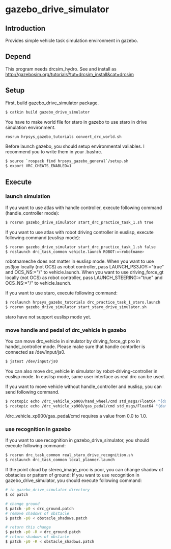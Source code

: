 # gazebo_drive_simulator

## Introduction
Provides simple vehicle task simulation environment in gazebo.

## Depend
This program needs drcsim_hydro.
See and install as http://gazebosim.org/tutorials?tut=drcsim_install&cat=drcsim

## Setup
First, build gazebo_drive_simulator package.
```bash
$ catkin build gazebo_drive_simulator
```

You have to make world file for staro in gazebo to use staro in drive simulation environment.
```bash
rosrun hrpsys_gazebo_tutorials convert_drc_world.sh
```

Before launch gazebo, you should setup environmental valiables.
I recommend you to write them in your .bashrc.
```bash
$ source `rospack find hrpsys_gazebo_general`/setup.sh
$ export VRC_CHEATS_ENABLED=1
```

## Execute
### launch simulation
If you want to use atlas with handle controller, execute following command (handle_controller mode):
```bash
$ rosrun gazebo_drive_simulator start_drc_practice_task_1.sh true
```

If you want to use atlas with robot driving controller in euslisp, execute following command (euslisp mode):
```bash
$ rosrun gazebo_drive_simulator start_drc_practice_task_1.sh false
$ roslaunch drc_task_common vehicle.launch ROBOT:=<robotname>
```
robotnameche does not matter in euslisp mode.
When you want to use ps3joy locally (not OCS) as robot controller, pass LAUNCH_PS3JOY:="true" and OCS_NS:="/" to vehicle.launch.
When you want to use driving_force_gt locally (not OCS) as robot controller, pass LAUNCH_STEERING:="true" and OCS_NS:="/" to vehicle.launch.

If you want to use staro, execute following command:
```bash
$ roslaunch hrpsys_gazebo_tutorials drc_practice_task_1_staro.launch
$ rosrun gazebo_drive_simulator start_staro_drive_simulator.sh
```
staro have not support euslisp mode yet.

### move handle and pedal of drc_vehicle in gazebo
You can move drc_vehicle in simulator by driving_force_gt pro in handel_controller mode.
Please make sure that handle contorller is connected as /dev/input/js0.
```bash
$ jstest /dev/input/js0
```

You can also move drc_vehicle in simulator by robot-driving-controller in euslisp mode.
In euslisp mode, same user interface as real drc can be used.

If you want to move vehicle without handle_controller and euslisp, you can send following command.
```bash
$ rostopic echo /drc_vehicle_xp900/hand_wheel/cmd std_msgs/Float64 "{data: <rad>}"
$ rostopic echo /drc_vehicle_xp900/gas_pedal/cmd std_msgs/Float64 "{data: <percentage>}"
```
/drc_vehicle_xp900/gas_pedal/cmd requires a value from 0.0 to 1.0.

### use recognition in gazebo
If you want to use recognition in gazebo_drive_simulator, you should execute following command:
```bash
$ rosrun drc_task_common real_staro_drive_recognition.sh
$ roslaunch drc_task_common local_planner.launch
```

If the point cloud by stereo_image_proc is poor, you can change shadow of obstacles or pattern of ground:
If you want to use recognition in gazebo_drive_simulator, you should execute following command:
```bash
# in gazebo_drive_simulator directory
$ cd patch

# change ground
$ patch -p0 < drc_ground.patch
# remove shadows of obstacle
$ patch -p0 < obstacle_shadows.patch

# return this change
$ patch -p0 -R < drc_ground.patch
# return shadows of obstacle
$ patch -p0 -R < obstacle_shadows.patch 
```
